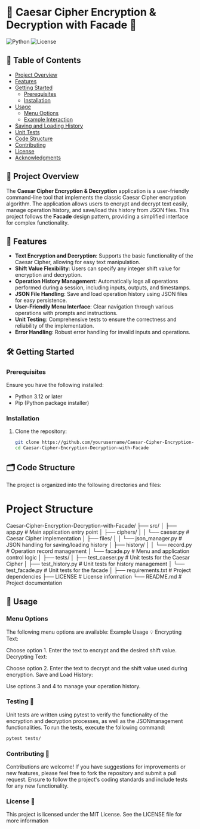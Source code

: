 # 🎉 Caesar Cipher Encryption & Decryption with Facade 🔐

![Python](https://img.shields.io/badge/Python-3.12-blue)
![License](https://img.shields.io/badge/License-MIT-green)

## 📖 Table of Contents
- [Project Overview](#project-overview)
- [Features](#features)
- [Getting Started](#getting-started)
  - [Prerequisites](#prerequisites)
  - [Installation](#installation)
- [Usage](#usage)
  - [Menu Options](#menu-options)
  - [Example Interaction](#example-interaction)
- [Saving and Loading History](#saving-and-loading-history)
- [Unit Tests](#unit-tests)
- [Code Structure](#code-structure)
- [Contributing](#contributing)
- [License](#license)
- [Acknowledgments](#acknowledgments)

## 🚀 Project Overview
The **Caesar Cipher Encryption & Decryption** application is a user-friendly command-line tool that implements the classic Caesar Cipher encryption algorithm. The application allows users to encrypt and decrypt text easily, manage operation history, and save/load this history from JSON files. This project follows the **Facade** design pattern, providing a simplified interface for complex functionality.

## 🌟 Features
- **Text Encryption and Decryption**: Supports the basic functionality of the Caesar Cipher, allowing for easy text manipulation.
- **Shift Value Flexibility**: Users can specify any integer shift value for encryption and decryption.
- **Operation History Management**: Automatically logs all operations performed during a session, including inputs, outputs, and timestamps.
- **JSON File Handling**: Save and load operation history using JSON files for easy persistence.
- **User-Friendly Menu Interface**: Clear navigation through various operations with prompts and instructions.
- **Unit Testing**: Comprehensive tests to ensure the correctness and reliability of the implementation.
- **Error Handling**: Robust error handling for invalid inputs and operations.

## 🛠️ Getting Started

### Prerequisites
Ensure you have the following installed:
- Python 3.12 or later
- Pip (Python package installer)

### Installation
1. Clone the repository:
   ```bash
   git clone https://github.com/yourusername/Caesar-Cipher-Encryption-Decryption-with-Facade.git
   cd Caesar-Cipher-Encryption-Decryption-with-Facade
   ```
   
## 🗂️ Code Structure
The project is organized into the following directories and files:

# Project Structure


Caesar-Cipher-Encryption-Decryption-with-Facade/
├── src/
│   ├── app.py                     # Main application entry point
│   ├── ciphers/
│   │   └── caeser.py              # Caesar Cipher implementation
│   ├── files/
│   │   └── json_manager.py         # JSON handling for saving/loading history
│   ├── history/
│   │   └── record.py               # Operation record management
│   └── facade.py                   # Menu and application control logic
│
├── tests/
│   ├── test_caeser.py              # Unit tests for the Caesar Cipher
│   ├── test_history.py             # Unit tests for history management
│   └── test_facade.py              # Unit tests for the facade
│
├── requirements.txt                 # Project dependencies
├── LICENSE                          # License information
└── README.md                        # Project documentation
            

## 🧪 Usage

### Menu Options
The following menu options are available:
Example Usage 💡
Encrypting Text:

Choose option 1.
Enter the text to encrypt and the desired shift value.
Decrypting Text:

Choose option 2.
Enter the text to decrypt and the shift value used during encryption.
Save and Load History:

Use options 3 and 4 to manage your operation history.


### Testing 🧪
Unit tests are written using pytest to verify the functionality of the encryption and decryption processes, as well as the JSONmanagement functionalities. To run the tests, execute the following command:

```bash
pytest tests/
```

### Contributing 🤝
Contributions are welcome! If you have suggestions for improvements or new features, please feel free to fork the repository and submit a pull request. Ensure to follow the project's coding standards and include tests for any new functionality.

### License 📄
This project is licensed under the MIT License. See the LICENSE file for more information